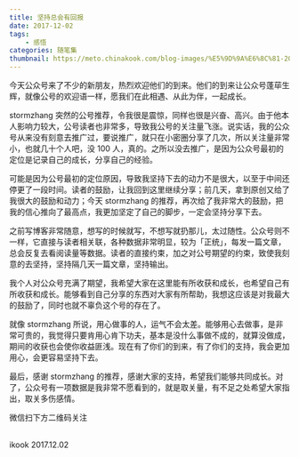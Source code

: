 ```yaml
---
title: 坚持总会有回报
date: 2017-12-02
tags:
    - 感悟
categories: 随笔集
thumbnail: https://meto.chinakook.com/blog-images/%E5%9D%9A%E6%8C%81-2017.12.02.jpeg
---
```


<!--more-->

今天公众号来了不少的新朋友，热烈欢迎他们的到来。他们的到来让公众号蓬荜生辉，就像公号的欢迎语一样，愿我们在此相遇、从此为伴，一起成长。

stormzhang 突然的公号推荐，令我很是震惊，同样也很是兴奋、高兴。由于他本人影响力较大，公号读者也非常多，导致我公号的关注量飞涨。说实话，我的公众号从来没有刻意去推广过，要说推广，就只在小密圈分享了几次，所以关注量非常小，也就几十个人吧，没 100 人，真的。之所以没去推广，是因为公众号最初的定位是记录自己的成长，分享自己的经验。

可能是因为公号最初的定位原因，导致我坚持下去的动力不是很大，以至于中间还停更了一段时间。读者的鼓励，让我回到这里继续分享；前几天，拿到原创又给了我很大的鼓励和动力；今天 stormzhang 的推荐，再次给了我非常大的鼓励，把我的信心推向了最高点，我更加坚定了自己的脚步，一定会坚持分享下去。

之前写博客非常随意，想写的时候就写，不想写就扔那儿，太过随性。公众号则不一样，它直接与读者相关联，各种数据非常明显，较为「正统」，每发一篇文章，总会反复去看阅读量等数据。读者的直接约束，加之对公号期望的约束，致使我刻意的去坚持，坚持隔几天一篇文章，坚持输出。

我个人对公众号充满了期望，我希望大家在这里能有所收获和成长，也希望自己有所收获和成长。能够看到自己分享的东西对大家有所帮助，我想这应该是对我最大的鼓励了，同时也就不辜负这个号的存在了。

就像 stormzhang 所说，用心做事的人，运气不会太差。能够用心去做事，是非常可贵的，我觉得只要肯用心肯下功夫，基本是没什么事做不成的，就算没做成，期间的收获也会使你收益匪浅。现在有了你们的到来，有了你们的支持，我会更加用心，会更容易坚持下去。

最后，感谢 stormzhang 的推荐，感谢大家的支持，希望我们能够共同成长。对了，公众号有一项数据是我非常不愿看到的，就是取关量，有不足之处希望大家指出，取关多伤感情。

微信扫下方二维码关注


<br>ikook
2017.12.02






